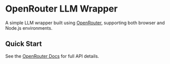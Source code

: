 # OpenRouter LLM Wrapper

A simple LLM wrapper built using [OpenRouter](https://openrouter.ai), supporting both browser and Node.js environments.

## Quick Start

See the [OpenRouter Docs](https://openrouter.ai/docs) for full API details.
